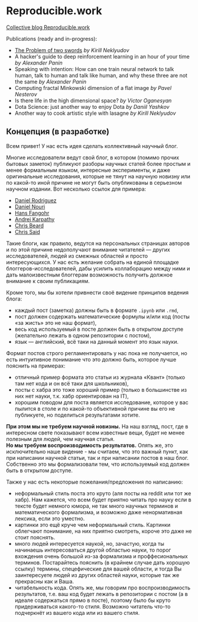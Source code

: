 Reproducible.work
=================

[Collective blog Reproducible.work](https://reproducible-work.ghost.io/)

Publications (ready and in-progress):
  - [The Problem of two swords](http://nbviewer.jupyter.org/github/necludov/two-swords/blob/master/post.ipynb?flush_cache=true) _by Kirill Neklyudov_
  - A hacker's guide to deep reinforcement learning in an hour of your time _by Alexander Panin_
  - Speaking with intention: How can one train neural network to talk human, talk to human and talk like human, and why these three are not the same _by Alexander Panin_
  - Computing fractal Minkowski dimension of a flat image _by Pavel Nesterov_
  - Is there life in the high dimensional space? _by Victor Oganesyan_
  - Dota Science: just another way to enjoy Dota _by Daniil Yashkov_
  - Another way to cook artistic style with lasagne _by Kirill Neklyudov_

## Концепция (в разработке)

Всем привет! У нас есть идея сделать коллективный научный блог. 

Многие исследователи ведут свой блог, в котором (помимо прочих бытовых заметок) публикуют разборы научных статей более простым и менее формальным языком, интересные эксперименты, и даже оригинальные исследования, которые не тянут на научную новизну или по какой-то иной причине не могут быть опубликованы в серьезном научном издании. Вот несколько ссылок для примера:
  - [Daniel Rodriguez](http://danielfrg.com/)
  - [Daniel Nouri](http://danielnouri.org/notes/)
  - [Hans Fangohr](http://www.southampton.ac.uk/~fangohr/blog/archives.html)
  - [Andrej Karpathy](http://karpathy.github.io/)
  - [Chris Beard](https://d10genes.github.io/blog/)
  - [Chris Said](http://chris-said.io/)

Такие блоги, как правило, ведутся на персональных страницах авторов и по этой причине недополучают внимание читателей — других исследователей, людей из смежных областей и просто интересующихся. У нас есть желание собрать на единой площадке блоггеров-исследователей, дабы усилить коллаборацию между ними и дать малоизвестным блоггерам возможность получить должное внимание к своим публикациям.

Кроме того, мы бы хотели привнести своё видение принципов ведения блога:
- каждый пост (заметка) должны быть в формате `.ipynb` или `.rmd`,
- пост должен содержать математические формулы и/или код (посты «за жисть» это не наш формат),
- весь код используемый в посте должен быть в открытом доступе (желательно лежать в одном репозитории с постом),
- язык — английский, всё таки на данный момент это язык науки.

Формат постов строго регламентировать у нас пока не получается, но есть интуитивное понимание что это должно быть, которое лучше пояснить на примерах:
- отличный пример формата это статьи из журнала «Квант» (только там нет кода и он всё таки для школьников),
- посты с хабра это тоже хороший пример (только в большинстве из них нет науки, т.к. хабр ориентирован на IT),
- хорошим поводом для поста является исследование, которое у вас пылится в столе и по какой-то объективной причине вы его не публикуете, но поделиться результатами хотите.

**При этом мы не требуем научной новизны.** На наш взгляд, пост, где в интересном свете показывают всем известные вещи, будет не менее полезным для людей, чем научная статья.  
**Но мы требуем воспроизводимость результатов.** Опять же, это исключительно наше видение - мы считаем, что это важный пункт, как при написании научной статьи, так и при написании постов в наш блог. Собственно это мы формализовали тем, что используемый код должен быть в открытом доступе.  

Также у нас есть некоторые пожелания/предложения по написанию:
- неформальный стиль поста это круто (аля посты на reddit или тот же хабр). Нам кажется, что всем будет приятно читать про науку если в тексте будет немного юмора, не так много научных терминов и математического формализма, и возможно даже ненормативная лексика, если это уместно.
- картинки это ещё круче чем неформальный стиль. Картинки облегчают понимание, на них приятно смотреть, короче это даже не стоит пояснять.
- много людей интересуется наукой, но, зачастую, когда ты начинаешь интересоваться другой областью науки, то порог вхождения очень большой из-за формализма и проффесиональных терминов. Постарайтесь пояснить (в крайнем случае дать хорошую ссылку) термины, спецефические для вашей области, и тогда Вы заинтересуете людей из других областей науки, которые так же прекрасны как и Ваша.
- читабельность кода. Опять же, мы говорим про воспроизводимость результатов, т.е. ваш код будет лежать в репозитории с постом (а в идеале содержаться прямо в посте), поэтому было бы круто придерживаться какого-то стиля. Возможно читатель что-то подчеркнёт из вашего кода или из вашего стиля.
